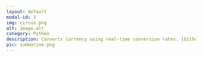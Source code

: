 ```yaml
---
layout: default
modal-id: 3
img: circus.png
alt: image-alt
category: Python
description: Converts currency using real-time conversion rates. [Github](http://github.com/jiayuezhang84/currency_converter)
pic: submarine.png
---
```

